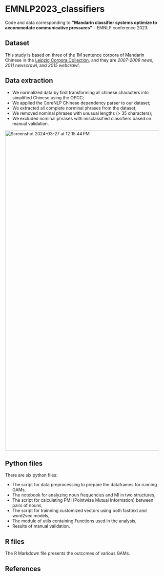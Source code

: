 # EMNLP2023_classifiers
Code and data corresponding to **"Mandarin classifier systems optimize to accommodate communicative pressures"** - EMNLP conference 2023.

## Dataset
This study is based on three of the 1M sentence corpora of Mandarin Chinese in the [Leipzig Corpora Collection](https://wortschatz.uni-leipzig.de/en/download), and they are *2007-2009 news*, *2011 newscrawl*, and *2015 webcrawl*.

## Data extraction
* We normalized data by first transforming all chinese characters into simplified Chinese using the OPCC;
* We applied the CoreNLP Chinese dependency parser to our dataset;
* We extracted all complete norminal phrases from the dataset;
* We removed nominal phrases with unusual lengths (> 35 characters);
* We excluded nominal phrases with misclassified classifiers based on manual validation.

<img width="1049" alt="Screenshot 2024-03-27 at 12 15 44 PM" src="https://github.com/YameiW/EMNLP2023_classifiers/assets/49138382/0cddcfe9-fa85-421c-af5d-ec1c09eda8b0">


## Python files
There are six python files: 
* The script for data preprocessing to prepare the dataframes for running GAMs,
* The notebook for analyzing noun frequencies and MI in two structures,
* The script for calculating PMI (Pointwise Mutual Information) between pairs of nouns,
* The script for trainning customized vectors using both fasttext and word2vec models,
* The module of utils containing Functions used in the analysis,
* Results of manual validation.

## R files
The R Markdown file presents the outcomes of various GAMs.

## References

